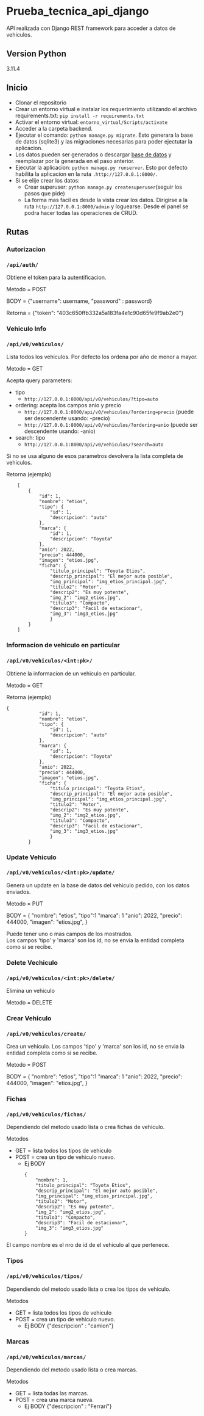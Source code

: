 # Prueba_tecnica_api_django
API realizada con Django REST framework para acceder a datos de vehiculos.

## Version Python
3.11.4

## Inicio
- Clonar el repositorio  
- Crear un entorno virtual e instalar los requerimiento utilizando el archivo requirements.txt: ```pip install -r requirements.txt```  
- Activar el entorno virtual: ```entorno_virtual/Scripts/activate```  
- Acceder a la carpeta backend.  
- Ejecutar el comando: ```python manage.py migrate```. Esto generara la base de datos (sqlite3) y las migraciones necesarias
para poder ejectutar la aplicacion.
- Los datos pueden ser generados o descargar [base de datos]() y reemplazar por la generada en el paso anterior.
- Ejecutar la aplicacion: ```python manage.py runserver```. Esto por defecto habilita la aplicacion en la ruta ```.http://127.0.0.1:8000/```.
- Si se elije crear los datos:
    - Crear superuser: ```python manage.py createsuperuser```(seguir los pasos que pide)
    - La forma mas facil es desde la vista crear los datos. Dirigirse a la ruta ```http://127.0.0.1:8000/admin``` y loguearse.
    Desde el panel se podra hacer todas las operaciones de CRUD.

## Rutas
### Autorizacion
### ```/api/auth/```  
Obtiene el token para la autentificacion.  

Metodo = POST  

BODY = {"username": username, "password" : password}  

Retorna = {"token": "403c650ffb332a5a183fa4e1c90d65fe9f9ab2e0"}

### Vehiculo Info

### ```/api/v0/vehiculos/```  
Lista todos los vehiculos. Por defecto los ordena por año de menor a mayor.  

Metodo = GET  

Acepta query parameters:  
- tipo  
    - ```http://127.0.0.1:8000/api/v0/vehiculos/?tipo=auto```  
- ordering: acepta los campos anio y precio  
    - ```http://127.0.0.1:8000/api/v0/vehiculos/?ordering=precio``` (puede ser descendente usando: -precio)
    - ```http://127.0.0.1:8000/api/v0/vehiculos/?ordering=anio``` (puede ser descendente usando: -anio)
- search: tipo
    - ```http://127.0.0.1:8000/api/v0/vehiculos/?search=auto```  

Si no se usa alguno de esos parametros devolvera la lista completa de vehiculos.

Retorna (ejemplo)
```
    [
        {
            "id": 1,
            "nombre": "etios",
            "tipo": {
                "id": 1,
                "descripcion": "auto"
            },
            "marca": {
                "id": 1,
                "descripcion": "Toyota"
            },
            "anio": 2022,
            "precio": 444000,
            "imagen": "etios.jpg",
            "ficha": {
                "titulo_principal": "Toyota Etios",
                "descrip_principal": "El mejor auto posible",
                "img_principal": "img_etios_principal.jpg",
                "titulo2": "Motor",
                "descrip2": "Es muy potente",
                "img_2": "img2_etios.jpg",
                "titulo3": "Compacto",
                "descrip3": "Facil de estacionar",
                "img_3": "img3_etios.jpg"
                }
        }
    ]
```

### Informacion de vehiculo en particular

### ```/api/v0/vehiculos/<int:pk>/```  
Obtiene la informacion de un vehiculo en particular.

Metodo = GET  

Retorna (ejemplo) 
``` 
{
            "id": 1,
            "nombre": "etios",
            "tipo": {
                "id": 1,
                "descripcion": "auto"
            },
            "marca": {
                "id": 1,
                "descripcion": "Toyota"
            },
            "anio": 2022,
            "precio": 444000,
            "imagen": "etios.jpg",
            "ficha": {
                "titulo_principal": "Toyota Etios",
                "descrip_principal": "El mejor auto posible",
                "img_principal": "img_etios_principal.jpg",
                "titulo2": "Motor",
                "descrip2": "Es muy potente",
                "img_2": "img2_etios.jpg",
                "titulo3": "Compacto",
                "descrip3": "Facil de estacionar",
                "img_3": "img3_etios.jpg"
                }
        }
```

### Update Vehiculo

### ```/api/v0/vehiculos/<int:pk>/update/```
Genera un update en la base de datos del vehiculo pedido, con los datos enviados.

Metodo = PUT

BODY = {
    "nombre": "etios",
    "tipo":1
    "marca": 1
    "anio": 2022,
    "precio": 444000,
    "imagen": "etios.jpg",
}

Puede tener uno o mas campos de los mostrados.  
Los campos 'tipo' y 'marca' son los id, no se envia la entidad completa como si se recibe.

### Delete Vechiculo

### ```/api/v0/vehiculos/<int:pk>/delete/```
Elimina un vehiculo

Metodo = DELETE

### Crear Vehiculo

### ```/api/v0/vehiculos/create/  ```
Crea un vehiculo. Los campos 'tipo' y 'marca' son los id, no se envia la entidad completa como si se recibe.

Metodo = POST

BODY = {
    "nombre": "etios",
    "tipo":1
    "marca": 1
    "anio": 2022,
    "precio": 444000,
    "imagen": "etios.jpg",
}

### Fichas

### ```/api/v0/vehiculos/fichas/```

Dependiendo del metodo usado lista o crea fichas de vehiculo.

Metodos  
- GET = lista todos los tipos de vehiculo
- POST = crea un tipo de vehiculo nuevo. 
    - Ej BODY  
        ```
        {   
            "nombre": 1,
            "titulo_principal": "Toyota Etios",  
            "descrip_principal": "El mejor auto posible",  
            "img_principal": "img_etios_principal.jpg",  
            "titulo2": "Motor",  
            "descrip2": "Es muy potente",  
            "img_2": "img2_etios.jpg",  
            "titulo3": "Compacto",  
            "descrip3": "Facil de estacionar",  
            "img_3": "img3_etios.jpg"  
        }
        ```  
El campo nombre es el nro de id de el vehiculo al que pertenece.


### Tipos

### ```/api/v0/vehiculos/tipos/```

Dependiendo del metodo usado lista o crea los tipos de vehiculo.

Metodos  
- GET = lista todos los tipos de vehiculo
- POST = crea un tipo de vehiculo nuevo. 
    - Ej BODY {"descripcion" : "camion"}

### Marcas

### ```/api/v0/vehiculos/marcas/```

Dependiendo del metodo usado lista o crea marcas.

Metodos  
- GET = lista todas las marcas.
- POST = crea una marca nueva. 
    - Ej BODY {"descripcion" : "Ferrari"}

